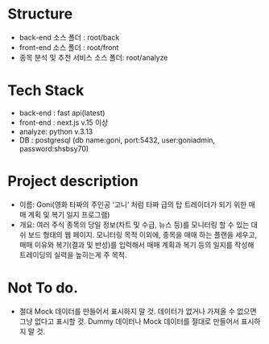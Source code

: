 # Structure
- back-end 소스 폴더 : root/back
- front-end 소스 폴더 : root/front
- 종목 분석 및 추천 서비스 소스 폴더: root/analyze

# Tech Stack
- back-end : fast api(latest)
- front-end : next.js v.15 이상
- analyze: python v.3.13 
- DB : postgresql (db name:goni, port:5432, user:goniadmin, password:shsbsy70)

# Project description
- 이름:  Goni(영화 타짜의 주인공 ‘고니’ 처럼 타짜 급의 탑 트레이더가 되기 위한 매매 계획 및 복기 일지 프로그램)
- 개요: 여러 주식 종목의 당일 정보(차트 및 수급, 뉴스 등)를 모니터링 할 수 있는 대쉬 보드 형태의 웹 페이지. 모니터링 목적 이외에, 종목을 매매 하는 플랜을 세우고, 매매 이유와 복기(결과 및 반성)를 입력해서 매매 계획과 복기 등의 일지를 작성해 트레이딩의 실력을 높히는게 주 목적. 

# Not To do.
- 절대 Mock 데이터를 만들어서 표시하지 말 것. 데이터가 없거나 가져올 수 없으면 그냥 없다고 표시할 것. Dummy 데이터나 Mock 데이터를 절대로 만들어서 표시하지 말 것. 